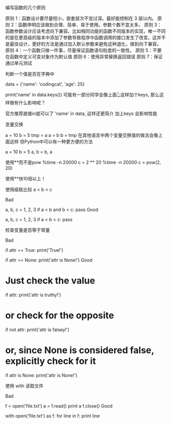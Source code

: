 编写函数的几个原则

原则 1：函数设计要尽量短小，嵌套层次不宜过深。最好能控制在 3 层以内。
原则 2：函数申明应该做到合理、简单、易于使用。参数个数不宜太多。
原则 3：函数参数设计应该考虑向下兼容。比如相同功能的函数不同版本的实现，唯一不同的是在更高级的版本中添加了参数导致程序中函数调用的接口发生了改变。这并不是最佳设计，更好的方法是通过加入默认参数来避免这种退化，做到向下兼容。
原则 4：一个函数只做一件事，尽量保证函数语句粒度的一致性。
原则 5：不要在函数中定义可变对象作为默认值
原则 6：使用异常替换返回错误
原则 7：保证通过单元测试

判断一个值是否在字典中

data = {'name': 'codingcat', 'age': 25}

print('name' in data.keys())
可能有一部分同学会像上面👆这样加个keys, 那么这样做有什么影响呢？

官方推荐直接in就可以了 'name' in data, 这样还更简介 加上keys 会影响性能

变量交换

a = 10
b = 5
tmp = a
a = b
b = tmp
在其他语言中两个变量交换值的做法会像上面这样
但Python中可以有一种更方便的方法

a = 10
b = 5
a, b = b, a


使用**而不是pow
%time -n 20000 c = 2 ** 20
%time -n 20000 c = pow(2, 20)

使用**快10倍以上！


使用级联比较 a < b < c

Bad

a, b, c = 1, 2, 3
if a < b and b < c:
    pass
Good

a, b, c = 1, 2, 3
if a < b < c:
    pass
    
    
    
检查变量是否等于常量

Bad

if attr == True:
    print('True!')

if attr == None:
    print('attr is None!')
Good

# Just check the value
if attr:
    print('attr is truthy!')

# or check for the opposite
if not attr:
    print('attr is falsey!')

# or, since None is considered false, explicitly check for it
if attr is None:
    print('attr is None!')

使用 with 读取文件

Bad

f = open('file.txt')
a = f.read()
print a
f.close()
Good

with open('file.txt') as f:
    for line in f:
        print line